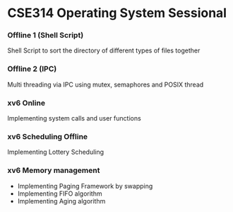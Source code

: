 # CSE314 Operating System Sessional
### Offline 1 (Shell Script)
Shell Script to sort the directory of different types of files together

### Offline 2 (IPC)
Multi threading via IPC using mutex, semaphores and POSIX thread

### xv6 Online
Implementing system calls and user functions

### xv6 Scheduling Offline
Implementing Lottery Scheduling

### xv6 Memory management
- Implementing Paging Framework by swapping
- Implementing FIFO algorithm
- Implementing Aging algorithm


 
